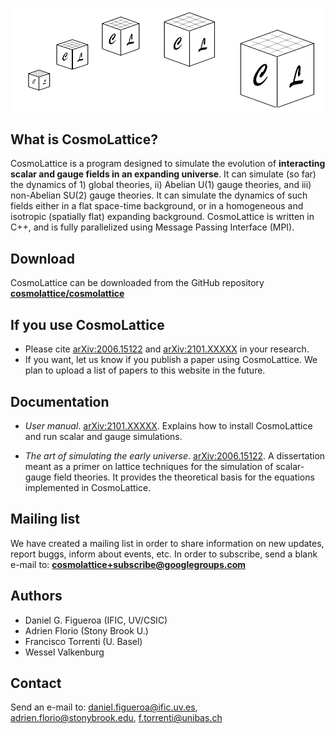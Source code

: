 <p align="center">
  <img src="CL_iconSequence-removebgbis.png"   alt="drawing" width="600"
 />
</p>

## What is CosmoLattice?

CosmoLattice is a program designed to simulate the evolution of **interacting scalar and gauge
fields in an expanding universe**. It can simulate (so far) the dynamics of 1) global theories, ii) Abelian U(1) gauge theories, and iii) non-Abelian SU(2) gauge theories. It can simulate the dynamics of such fields either in a flat space-time background, or in a homogeneous and isotropic (spatially flat) expanding background. CosmoLattice is written in C++, and is fully parallelized using Message Passing Interface (MPI).

## Download

CosmoLattice can be downloaded from the GitHub repository **[cosmolattice/cosmolattice](http://github.com/cosmolattice/cosmolattice)**

## If you use CosmoLattice

- Please cite [arXiv:2006.15122](https://arxiv.org/pdf/2101.XXXXX.pdf) and [arXiv:2101.XXXXX](https://arxiv.org/pdf/2101.XXXXX.pdf) in your research.
- If you want, let us know if you publish a paper using CosmoLattice. We plan to upload a list of papers to this website in the future.

## Documentation

- _User manual_. [arXiv:2101.XXXXX](https://arxiv.org/pdf/2101.XXXXX.pdf). Explains how to install CosmoLattice and run scalar and gauge simulations.


- _The art of simulating the early universe_. [arXiv:2006.15122](https://arxiv.org/pdf/2006.15122.pdf). A dissertation meant as a primer on lattice techniques for the simulation of scalar-gauge field theories. It provides the theoretical basis for the equations implemented in CosmoLattice. 

## Mailing list

We have created a mailing list in order to share information on new updates, report buggs, inform about events, etc. In order to subscribe, send a blank e-mail to: **<cosmolattice+subscribe@googlegroups.com>**

## Authors 

- Daniel G. Figueroa (IFIC, UV/CSIC)
- Adrien Florio (Stony Brook U.)
- Francisco Torrenti (U. Basel)
- Wessel Valkenburg

## Contact

Send an e-mail to: <daniel.figueroa@ific.uv.es>, <adrien.florio@stonybrook.edu>, <f.torrenti@unibas.ch>
